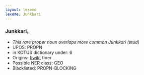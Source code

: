 ```yaml
---
layout: lexeme
lexeme: Junkkari
---
```


###  Junkkari₁

* _This rare proper noun overlaps more common *Junkkari* (stud)_
* UPOS:  PROPN
* in KOTUS dictionary under:  6
* Origins: [fiwikt](https://fi.wiktionary.org/wiki/Junkkari) finer 
* Possible NER class:  GEO
* Blacklisted:  PROPN-BLOCKING

